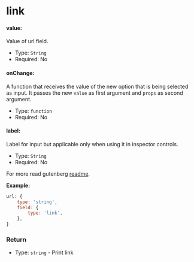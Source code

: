 # link

#### value:

Value of url field.

- Type: `String`
- Required: No

#### onChange:

A function that receives the value of the new option that is being selected as input. It passes the new `value` as first argument and `props` as second argument.

- Type: `function`
- Required: No

#### label:

Label for input but applicable only when using it in inspector controls.

- Type: `String`
- Required: No

For more read gutenberg [readme](https://github.com/WordPress/gutenberg/tree/master/blocks/url-input).

**Example:**

```js
url: {
	type: 'string',
	field: {
		type: 'link',
	},
}
```

### Return

- Type: `string` - Print link
